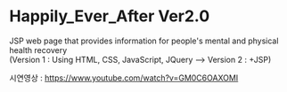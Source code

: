# Happily_Ever_After Ver2.0
JSP web page that provides information for people's mental and physical health recovery  
(Version 1 : Using HTML, CSS, JavaScript, JQuery --> Version 2 : +JSP)  

시연영상 : https://www.youtube.com/watch?v=GM0C6OAXOMI
